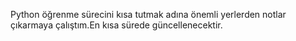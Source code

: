 Python öğrenme sürecini kısa tutmak adına önemli yerlerden notlar çıkarmaya çalıştım.En kısa sürede güncellenecektir.
